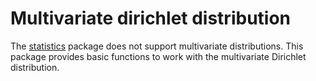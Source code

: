 
# Multivariate dirichlet distribution

The [statistics](https://hackage.haskell.org/package/statistics) package does not support multivariate distributions. This package
provides basic functions to work with the multivariate Dirichlet distribution.

